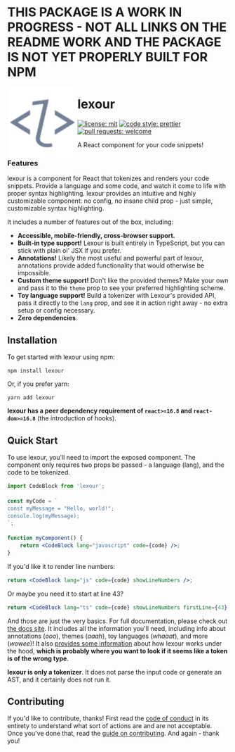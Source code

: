 # THIS PACKAGE IS A WORK IN PROGRESS - NOT ALL LINKS ON THE README WORK AND THE PACKAGE IS NOT YET PROPERLY BUILT FOR NPM

<img src="images/lexour.svg" height="160px" align="left" />

# lexour

[![license: mit](https://img.shields.io/badge/license-MIT-blue)][license]
[![code style: prettier](https://img.shields.io/badge/code_style-prettier-ff69b4.svg)][prettier]
[![pull requests: welcome](https://img.shields.io/badge/PRs-welcome-brightgreen)][pull_requests]

[license]: ./LICENSE
[prettier]: https://github.com/prettier/prettier
[pull_requests]: https://github.com/JaimeGensler/lexour.js/pulls

A React component for your code snippets!

### Features

lexour is a component for React that tokenizes and renders your code snippets.
Provide a language and some code, and watch it come to life with proper syntax
highlighting. lexour provides an intuitive and highly customizable component: no
config, no insane child prop - just simple, customizable syntax highlighting.

It includes a number of features out of the box, including:

-   **Accessible, mobile-friendly, cross-browser support.**
-   **Built-in type support!** Lexour is built entirely in TypeScript, but you
    can stick with plain ol' JSX if you prefer.
-   **Annotations!** Likely the most useful and powerful part of lexour,
    annotations provide added functionality that would otherwise be impossible.
-   **Custom theme support!** Don't like the provided themes? Make your own and
    pass it to the `theme` prop to see your preferred highlighting scheme.
-   **Toy language support!** Build a tokenizer with Lexour's provided API, pass
    it directly to the `lang` prop, and see it in action right away - no extra
    setup or config necessary.
-   **Zero dependencies**.

## Installation

To get started with lexour using npm:

```
npm install lexour
```

Or, if you prefer yarn:

```
yarn add lexour
```

**lexour has a peer dependency requirement of `react>=16.8` and
`react-dom>=16.8`** (the introduction of hooks).

## Quick Start

To use lexour, you'll need to import the exposed component. The component only
requires two props be passed - a language (lang), and the code to be tokenized.

```jsx
import CodeBlock from 'lexour';

const myCode = `
const myMessage = "Hello, world!";
console.log(myMessage);
`;

function myComponent() {
    return <CodeBlock lang="javascript" code={code} />;
}
```

If you'd like it to render line numbers:

```jsx
return <CodeBlock lang="js" code={code} showLineNumbers />;
```

Or maybe you need it to start at line 43?

```jsx
return <CodeBlock lang="ts" code={code} showLineNumbers firstLine={43} />;
```

And those are just the very basics. For full documentation, please check out
[the docs site][docs]. It includes all the information you'll need, including
info about annotations (_ooo_), themes (_aaah_), toy languages (_whaaat_), and
more (_wowee_)! It also [provides some information][lexer_explanation] about how
lexour works under the hood, **which is probably where you want to look if it
seems like a token is of the wrong type**.

**lexour is only a tokenizer**. It does not parse the input code or generate an
AST, and it certainly does not run it.

## Contributing

If you'd like to contribute, thanks! First read the [code of conduct][conduct]
in its entirety to understand what sort of actions are and are not acceptable.
Once you've done that, read the [guide on contributing][contributing]. And
again - thank you!

[docs]: ./README.md
[conduct]: ./CODE_OF_CONDUCT.md
[contributing]: ./README.md
[lexer_explanation]: ./README.md
